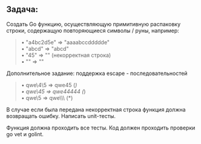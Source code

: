 #
## Задача:

Создать Go функцию, осуществляющую примитивную распаковку строки, содержащую повторяющиеся символы / руны, например:
>• "a4bc2d5e" => "aaaabccddddde"    
>• "abcd" => "abcd"     
>• "45" => "" (некорректная строка)     
>• "" => ""


Дополнительное задание: поддержка escape - последовательностей
>• qwe\4\5 => qwe45 (*)     
>• qwe\45 => qwe44444 (*)   
>• qwe\\5 => qwe\\\\\ (*)


В случае если была передана некорректная строка функция должна возвращать ошибку. Написать unit-тесты.

Функция должна проходить все тесты. Код должен проходить проверки go vet и golint.

